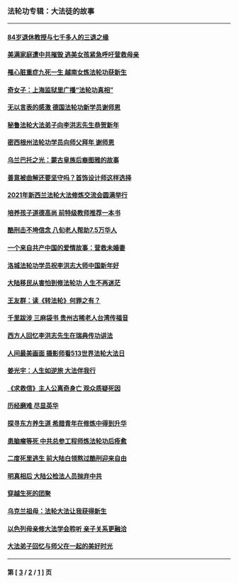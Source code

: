 ### 法轮功专辑：大法徒的故事
---
#### [84岁退休教授与七千多人的三退之缘](../../pages/nf1147481/n13796650.md?12030430) 
#### [美满家庭遭中共摧毁 逃美女孩紧急呼吁营救母亲](../../pages/nf1147481/n13792859.md?12030430) 
#### [罹心脏重症九死一生 越南女炼法轮功获新生](../../pages/nf1147481/n13732766.md?12030430) 
#### [奇女子：上海监狱里广播“法轮功真相”](../../pages/nf1147481/n13726443.md?12030430) 
#### [无以言表的感激 德国法轮功新学员谢师恩](../../pages/nf1147481/n13543790.md?12030430) 
#### [秘鲁法轮大法弟子向李洪志先生恭贺新年](../../pages/nf1147481/n13540182.md?12030430) 
#### [密西根州法轮功学员向师父拜年 谢师恩](../../pages/nf1147481/n13538183.md?12030430) 
#### [乌兰巴托之光：蒙古皇族后裔图雅的故事](../../pages/nf1147481/n13155759.md?12030430) 
#### [善意被曲解还要坚守吗？首饰设计师这样选择](../../pages/nf1147481/n13077575.md?12030430) 
#### [2021年新西兰法轮大法修炼交流会圆满举行](../../pages/nf1147481/n13033149.md?12030430) 
#### [培养孩子道德高尚 前特级教师推荐一本书](../../pages/nf1147481/n12938640.md?12030430) 
#### [酷刑击不垮信念 八旬老人帮助7.5万华人](../../pages/nf1147481/n12880712.md?12030430) 
#### [一个来自共产中国的爱情故事：营救未婚妻](../../pages/nf1147481/n12778386.md?12030430) 
#### [洛城法轮功学员祝李洪志大师中国新年好](../../pages/nf1147481/n12724685.md?12030430) 
#### [大陆移民从害怕到修法轮功 人生不再迷茫](../../pages/nf1147481/n12414325.md?12030430) 
#### [王友群：读《转法轮》何罪之有？](../../pages/nf1147481/n12408647.md?12030430) 
#### [千里跋涉 三麻袋书 贵州古稀老人台湾传福音](../../pages/nf1147481/n12198750.md?12030430) 
#### [西方人回忆李洪志先生在瑞典传功讲法](../../pages/nf1147481/n12099607.md?12030430) 
#### [人间最美画面 摄影师看513世界法轮大法日](../../pages/nf1147481/n12094118.md?12030430) 
#### [姜光宇：人生如逆旅 大法伴我行](../../pages/nf1147481/n12088664.md?12030430) 
#### [《求救信》主人公离奇身亡 观众质疑死因](../../pages/nf1147481/n11845215.md?12030430) 
#### [历经磨难 尽显英华](../../pages/nf1147481/n11723297.md?12030430) 
#### [探寻东方养生道 希腊青年在修炼中得到升华](../../pages/nf1147481/n11494502.md?12030430) 
#### [患脑瘤等死 中共总参工程师炼法轮功后痊愈](../../pages/nf1147481/n11466682.md?12030430) 
#### [二度死里逃生 前大陆白领熬过酷刑迎来自由](../../pages/nf1147481/n11368594.md?12030430) 
#### [明真相后 大陆公检法人员抛弃中共](../../pages/nf1147481/n11358618.md?12030430) 
#### [穿越生死的团聚](../../pages/nf1147481/n11258922.md?12030430) 
#### [乌克兰祖母：法轮大法让我获得新生](../../pages/nf1147481/n11269457.md?12030430) 
#### [以色列母亲修大法学会聆听 亲子关系更融洽](../../pages/nf1147481/n11268195.md?12030430) 
#### [大法弟子回忆与师父在一起的美好时光](../../pages/nf1147481/n11267759.md?12030430) 

---
#### 第 [ [3](./3.md?12030430) / [2](./2.md?12030430) / [1](./1.md?12030430) ] 页
